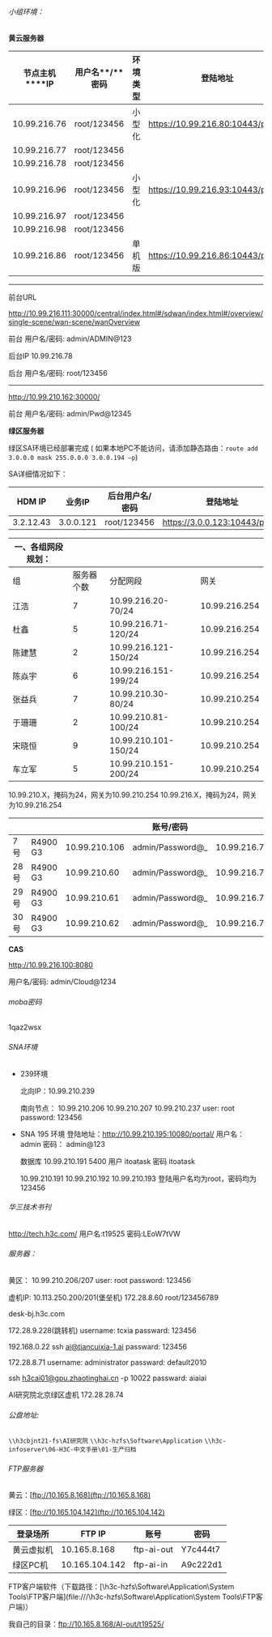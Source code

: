 ###### 小组环境：

**黄云服务器**

| **节点主机****IP** | **用户名****/****密码** | **环境类型** | **登陆地址**                       | **登陆用户名****/****密码** | **使用者** |
| ------------------ | ----------------------- | ------------ | ---------------------------------- | --------------------------- | ---------- |
| 10.99.216.76       | root/123456             | 小型化       | https://10.99.216.80:10443/portal/ | admin/admin@123             | 仿真组     |
| 10.99.216.77       | root/123456             |              |                                    |                             |            |
| 10.99.216.78       | root/123456             |              |                                    |                             |            |
| 10.99.216.96       | root/123456             | 小型化       | https://10.99.216.93:10443/portal/ | admin/admin@123             | 公共       |
| 10.99.216.97       | root/123456             |              |                                    |                             |            |
| 10.99.216.98       | root/123456             |              |                                    |                             |            |
| 10.99.216.86       | root/123456             | 单机版       | https://10.99.216.86:10443/portal/ | admin/admin@123             | 公共       |

---------------

前台URL

http://10.99.216.111:30000/central/index.html#/sdwan/index.html#/overview/single-scene/wan-scene/wanOverview 

前台 用户名/密码: admin/ADMIN@123

后台IP 10.99.216.78

后台 用户名/密码: root/123456

-----------------------

http://10.99.210.162:30000/

前台 用户名/密码: admin/Pwd@12345



 **绿区服务器**

绿区SA环境已经部署完成 ( 如果本地PC不能访问，请添加静态路由：`route add 3.0.0.0 mask 255.0.0.0 3.0.0.194 –p`)

SA详细情况如下：

| **HDM IP** | **业务IP** | **后台用户名/密码** | **登陆地址**                   | **网页用户名/密码** |
| ---------- | ---------- | ------------------- | ------------------------------ | ------------------- |
| 3.2.12.43  | 3.0.0.121  | root/123456         | https://3.0.0.123:10443/portal | admin/admin@123     |





| 一、各组网段规划： |            |                      |               |
| ------------------ | ---------- | -------------------- | ------------- |
| 组                 | 服务器个数 | 分配网段             | 网关          |
| 江浩               | 7          | 10.99.216.20-70/24   | 10.99.216.254 |
| 杜鑫               | 5          | 10.99.216.71-120/24  | 10.99.216.254 |
| 陈建慧             | 2          | 10.99.216.121-150/24 | 10.99.216.254 |
| 陈焱宇             | 6          | 10.99.216.151-199/24 | 10.99.216.254 |
| 张益兵             | 7          | 10.99.210.30-80/24   | 10.99.210.254 |
| 于珊珊             | 2          | 10.99.210.81-100/24  | 10.99.210.254 |
| 宋晓恒             | 9          | 10.99.210.101-150/24 | 10.99.210.254 |
| 车立军             | 5          | 10.99.210.151-200/24 | 10.99.210.254 |

10.99.210.X，掩码为24，网关为10.99.210.254
10.99.216.X，掩码为24，网关为10.99.216.254

|      |          |               | 账号/密码        |              |
| ---- | -------- | ------------- | ---------------- | ------------ |
| 7号  | R4900 G3 | 10.99.210.106 | admin/Password@_ | 10.99.216.72 |
| 28号 | R4900 G3 | 10.99.210.60  | admin/Password@_ | 10.99.216.73 |
| 29号 | R4900 G3 | 10.99.210.61  | admin/Password@_ | 10.99.216.74 |
| 30号 | R4900 G3 | 10.99.210.62  | admin/Password@_ | 10.99.216.75 |

**CAS**

http://10.99.216.100:8080 

用户名/密码: admin/Cloud@1234



###### moba密码

1qaz2wsx



###### SNA环境

- 239环境

  北向IP：10.99.210.239

  南向节点：
  10.99.210.206
  10.99.210.207
  10.99.210.237
  user: root
  password: 123456

- SNA 195 环境
  登陆地址：http://10.99.210.195:10080/portal/
  用户名：admin
  密码： admin@123 

  数据库 10.99.210.191  5400
  用户 itoatask
  密码 itoatask

  10.99.210.191
  10.99.210.192
  10.99.210.193
  登陆用户名均为root，密码均为123456

###### 华三技术书刊

http://tech.h3c.com/
用户名:t19525
密码:LEoW7tVW



###### 服务器：

黄区：
10.99.210.206/207
user: root
password: 123456

虚机IP: 
10.113.250.200/201(堡垒机)
172.28.8.60  root/123456789

desk-bj.h3c.com
	
172.28.9.228(跳转机)
username: tcxia
passward: 123456
	
192.168.0.22
ssh ai@tiancuixia-1.ai
passward: 123456
	
172.28.8.71
username: administrator
passward: default2010

ssh h3cai01@gpu.zhaotinghai.cn -p 10022
passward: aiaiai

AI研究院北京绿区虚机
172.28.28.74

###### 公盘地址:

`\\h3cbjnt21-fs\AI研究院`
`\\h3c-hzfs\Software\Application`
`\\h3c-infoserver\06-H3C-中文手册\01-生产归档`

###### FTP服务器

黄云：[ftp://10.165.8.168](ftp://10.165.8.168)

绿区：[ftp://10.165.104.142](ftp://10.165.104.142)

| **登录场所** | **FTP IP**     | **账号**   | **密码** |
| ------------ | -------------- | ---------- | -------- |
| 黄云虚拟机   | 10.165.8.168   | ftp-ai-out | Y7c444t7 |
| 绿区PC机     | 10.165.104.142 | ftp-ai-in  | A9c222d1 |

FTP客户端软件（下载路径：[\\h3c-hzfs\Software\Application\System Tools\FTP客户端](file:///\\h3c-hzfs\Software\Application\System Tools\FTP客户端)）

我自己的目录：ftp://10.165.8.168/AI-out/t19525/ 



